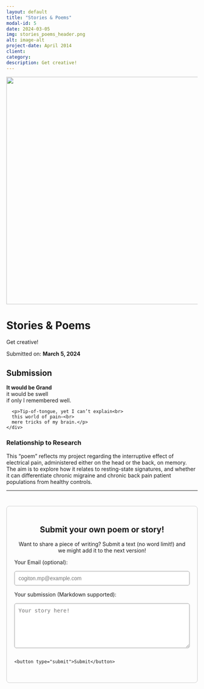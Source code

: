 ```yaml
---
layout: default
title: "Stories & Poems"
modal-id: 5
date: 2024-03-05
img: stories_poems_header.png
alt: image-alt
project-date: April 2014
client:
category:
description: Get creative!
---
```


<div class="max-w-3xl mx-auto p-6">

  <div class="text-center">
    <img src="img/portfolio/stories_poems_header" width="600" />
    <h1 class="text-4xl font-bold mb-2">Stories & Poems</h1>
    <p class="text-lg text-gray-600 italic">Get creative!</p>
    <p class="text-sm text-gray-500 mt-1">Submitted on: <strong>March 5, 2024</strong></p>
  </div>

  <section class="mt-10">
    <h2 class="text-2xl font-semibold border-b pb-2 mb-4">Submission</h2>
    <div class="prose prose-lg">
      <p><strong>It would be Grand</strong><br>
      it would be swell<br>
      if only I remembered well.</p>

      <p>Tip-of-tongue, yet I can’t explain<br>
      this world of pain—<br>
      mere tricks of my brain.</p>
    </div>
  </section>

  <section class="mt-10">
    <h3 class="text-xl font-semibold mb-2">Relationship to Research</h3>
    <p class="text-gray-700 leading-relaxed">
      This “poem” reflects my project regarding the interruptive effect of electrical pain, administered either on the head or the back, on memory.
      The aim is to explore how it relates to resting-state signatures, and whether it can differentiate chronic migraine and chronic back pain 
      patient populations from healthy controls.
    </p>
  </section>

</div>

<!-- SUBMISSION BOX -->
<hr class="quiz-separator">

<div class="submission-section">
  <h2 style="text-align:center;">Submit your own poem or story!</h2>
  <p style="text-align:center;">Want to share a piece of writing? Submit a text (no word limit!) and we might add it to the next version!</p>

  <form action="https://formspree.io/f/YOUR_FORM_ID" method="POST" class="submission-form">
    <label for="email">Your Email (optional):</label>
    <input type="email" name="email" id="email" placeholder="cogiton.mp@example.com">
    <label for="message">Your submission (Markdown supported):</label>
    <textarea name="message" id="message" rows="6" placeholder="Your story here!"></textarea>

    <button type="submit">Submit</button>
  </form>
</div>

<!-- SUBMISSION STYLES -->
<style>
.submission-section {
  max-width: 700px;
  margin: 40px auto;
  padding: 20px;
  border: 1px solid #ccc;
  border-radius: 8px;
}
.submission-form {
  display: flex;
  flex-direction: column;
  gap: 15px;
}
.submission-form input,
.submission-form textarea {
  width: 100%;
  padding: 10px;
  border: 1px solid #999;
  border-radius: 5px;
  font-size: 14px;
}
.submission-form button {
  width: fit-content;
  padding: 10px 20px;
  background-color: #008CBA;
  color: white;
  border: none;
  border-radius: 5px;
  cursor: pointer;
}
.submission-form button:hover {
  background-color: #005f8c;
}
</style>
